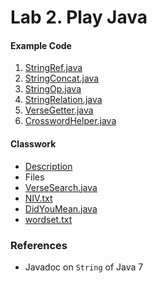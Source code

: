 Lab 2. Play Java
====

#### Example Code #####
1. [StringRef.java](StringRef.java)
1. [StringConcat.java](StringConcat.java)
1. [StringOp.java](StringOp.java)
1. [StringRelation.java](StringRelation.java)
1. [VerseGetter.java](VerseGetter.java)
1. [CrosswordHelper.java](CrosswordHelper.java)


#### Classwork ####
*  [Description](cw2.pdf)
*  Files
  *  [VerseSearch.java](VerseSearch.java)
  *  [NIV.txt](NIV.txt)
  *  [DidYouMean.java](DidYouMean.java)
  *  [wordset.txt](wordset.txt)

  ### References ####
  * Javadoc on `String` of Java 7
